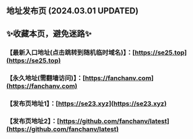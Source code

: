## 地址发布页 (2024.03.01 UPDATED)
## ✨收藏本页，避免迷路✨
### 【最新入口地址(点击跳转到随机临时域名)】：[https://se25.top](https://se25.top)
### 【永久地址(需翻墙访问)】：[https://fanchanv.com](https://fanchanv.com)
### 【发布页地址1】：[https://se23.xyz](https://se23.xyz)
### 【发布页地址2】：[https://github.com/fanchanv/latest](https://github.com/fanchanv/latest)

